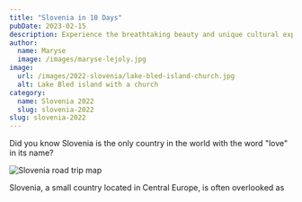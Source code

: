 ```yaml
---
title: "Slovenia in 10 Days"
pubDate: 2023-02-15
description: Experience the breathtaking beauty and unique cultural experiences of Slovenia.
author:
  name: Maryse
  image: /images/maryse-lejoly.jpg
image:
  url: /images/2022-slovenia/lake-bled-island-church.jpg
  alt: Lake Bled island with a church
category:
  name: Slovenia 2022
  slug: slovenia-2022
slug: slovenia-2022
---
```


Did you know Slovenia is the only country in the world with the word
"love" in its name?

![Slovenia road trip map](/images/2022-slovenia/slovenia-road-trip.jpg)

Slovenia, a small country located in Central Europe, is often
overlooked as 